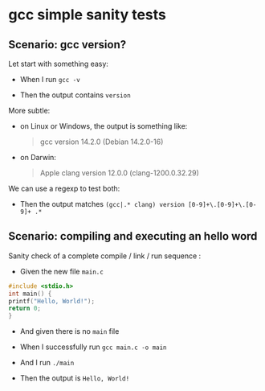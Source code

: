 # gcc simple sanity tests

## Scenario: gcc version?
  
Let start with something easy:

- When I run `gcc -v`

- Then the output contains `version `

More subtle: 
* on Linux or Windows, the output is something like: 
  > gcc version 14.2.0 (Debian 14.2.0-16)  

* on Darwin:  
  > Apple clang version 12.0.0 (clang-1200.0.32.29)  

We can use a regexp to test both:  
- Then the output matches `(gcc|.* clang) version [0-9]+\.[0-9]+\.[0-9]+ .*`

## Scenario: compiling and executing an hello word

Sanity check of a complete compile / link / run sequence :

- Given the new file `main.c`
```c
#include <stdio.h>
int main() {
printf("Hello, World!");
return 0;
}
```
- And given there is no `main` file

- When I successfully run `gcc main.c -o main`
- And  I run `./main`

- Then the output is `Hello, World!`
